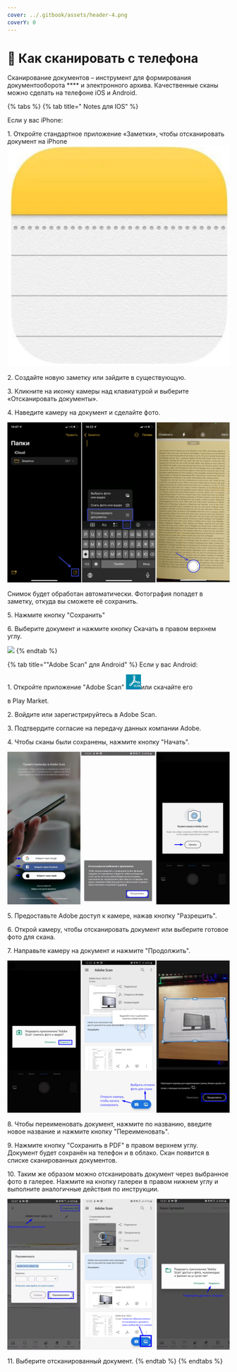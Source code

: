 ```yaml
---
cover: ../.gitbook/assets/header-4.png
coverY: 0
---
```


# 📱 Как сканировать с телефона

Сканирование документов – инструмент для формирования документооборота **** и электронного архива. Качественные сканы можно сделать на телефоне  iOS и Android.

{% tabs %}
{% tab title=" Notes для IOS" %}


Если у вас iPhone:

1\. Откройте стандартное приложение «Заметки», чтобы отсканировать документ на iPhone <img src="../.gitbook/assets/image (30).png" alt="" data-size="line">

2\. Создайте новую заметку или зайдите в существующую.

3\. Кликните на иконку камеры над клавиатурой и выберите «Отсканировать документы».&#x20;

4\. Наведите камеру на документ и сделайте фото.&#x20;

![](<../.gitbook/assets/image (29).png>)

Снимок будет обработан автоматически. Фотография попадет в заметку, откуда вы сможете её сохранить.

5\. Нажмите кнопку "Сохранить"&#x20;

6\. Выберите документ и нажмите кнопку Скачать в правом верхнем углу.

![](<../.gitbook/assets/image (17).png>)
{% endtab %}

{% tab title=""Adobe Scan" для Android" %}
Если у вас Android:

1\. Откройте приложение "Adobe Scan" ![](<../.gitbook/assets/image (18).png>)или скачайте его&#x20;

в Play Market.

2\. Войдите или зарегистрируйтесь в Adobe Scan.

3\. Подтвердите согласие на передачу данных компании Adobe.&#x20;

4\. Чтобы сканы были сохранены, нажмите кнопку "Начать".

![](<../.gitbook/assets/image (25).png>)

5\. Предоставьте Adobe доступ к камере, нажав кнопку "Разрешить".

6\. Открой камеру, чтобы отсканировать документ или выберите готовое фото для скана.

7\. Направьте камеру на документ и нажмите "Продолжить".

<img src="../.gitbook/assets/image (28).png" alt="" data-size="original">

8\. Чтобы переименовать документ, нажмите по названию, введите новое название и нажмите кнопку "Переименовать".

9\. Нажмите кнопку "Сохранить в PDF" в правом верхнем углу. Документ будет сохранён на телефон и в облако. Скан появится в списке сканированных документов.

10\. Таким же образом можно отсканировать документ через выбранное фото в галерее. Нажмите на кнопку галереи в правом нижнем углу и выполните аналогичные действия по инструкции.

![](../.gitbook/assets/image.png)

11\. Выберите отсканированный документ.
{% endtab %}
{% endtabs %}
